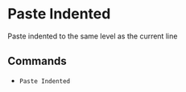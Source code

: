 # Paste Indented

Paste indented to the same level as the current line

## Commands

-   `Paste Indented`
